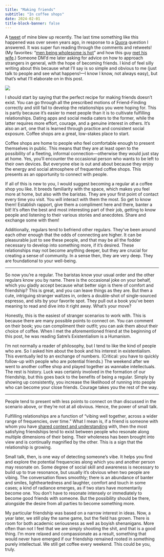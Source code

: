 ```yaml
---
title: "Making friends"
subtitle: "In coffee shops"
date: 2024-02-01
title-block-banner: false
---
```


A [tweet](https://twitter.com/NguyenHPhil/status/1746562063932010666) of mine blew up recently. The last time something like this happened was over seven years ago, in response to a [Quora](https://qr.ae/pKzEjd) question I answered. It was super fun reading through the comments and retweets! (My favorites: “[men being wholesome is hot](https://x.com/jumbleofjumbles/status/1746741449104986145?s=20)” and how this guy [met his wife](https://x.com/RayyanIslam1/status/1746769299149107331?s=20).) Someone DM’d me later asking for advice on how to approach strangers in general, with the hope of becoming friends. I kind of feel silly writing about this because what I’ll say is so simple and obvious to me (just talk to people and see what happens!—I know I know, not always easy), but that’s what I’ll elaborate on in this post.

![](https://substackcdn.com/image/fetch/w_1456,c_limit,f_webp,q_auto:good,fl_progressive:steep/https%3A%2F%2Fsubstack-post-media.s3.amazonaws.com%2Fpublic%2Fimages%2Fe288ac5e-9007-40a4-8629-1bc347ec421f_1200x1720.png)

I should start by saying that the perfect recipe for making friends doesn’t exist. You can go through all the prescribed motions of Friend-Finding correctly and still fail to develop the relationships you were hoping for. This is partly because it’s easier to meet people than it is to cultivate fulfilling relationships. Dating apps and social media caters to the former, while the latter requires more effort, courage, and a genuine interest in others. It’s also an art, one that is learned through practice and consistent social exposure. Coffee shops are a great, low-stakes place to start.

Coffee shops are home to people who feel comfortable enough to present themselves in public. This means that they are at least open to the possibility of a fleeting, informal connection—otherwise they would just stay at home. Yes, you’ll encounter the occasional person who wants to be left to their own devices. But everyone else is out and about because they enjoy the energy and social atmosphere of frequented coffee shops. This presents as an opportunity to connect with people.

If all of this is new to you, I would suggest becoming a regular at a coffee shop you like. It breeds familiarity with the space, which makes you feel more at home, but also with the baristas. They are your first point of contact every time you visit. You will interact with them the most. So get to know them! Establish rapport, give them a compliment here and there, banter a bit! It’s often the best and most interesting part of their job, getting to know people and listening to their various stories and anecdotes. Share and exchange some with them!

Additionally, regulars tend to befriend other regulars. They’ve been around each other enough that the odds of connecting are higher. It can be pleasurable just to see these people, and that may be all the fodder necessary to develop into something more, if it’s desired. These relationships may not become anything deeper, but they are crucial for creating a sense of community. In a sense then, they are very deep. They are foundational to your well-being.

***

So now you’re a regular. The baristas know your usual order and the other regulars know you by name. There is the occasional joke on your behalf, which you gladly accept because what better sign is there of comfort and friendship? This is great, and you can leave things as they are. But then a cute, intriguing stranger waltzes in, orders a double-shot of single-sourced espresso, and sits by your favorite spot. They pull out a book you’ve been meaning to read and dive into it right away. What’s your move?

Honestly, this is the easiest of stranger scenarios to work with. This is because there are many possible points to connect on. You can comment on their book; you can compliment their outfit; you can ask them about their choice of coffee. When I met the aforementioned friend at the beginning of this post, he was reading Satre’s Existentialism is a Humanism.

I’m not normally a reader of philosophy, but I tend to like the kind of people who are. So I asked him about the book and his interest in existentialism. This eventually led to an exchange of numbers. (Critical: you have to quickly follow-up with people who are potential friends.) The weekend after we went to another coffee shop and played together as wannabe intellectuals. The rest is history. Luck was certainly involved in the formation of our friendship, but this goes back to the benefits of being a regular. Simply by showing up consistently, you increase the likelihood of running into people who can become your close friends. Courage takes you the rest of the way.

***

People tend to present with less points to connect on than discussed in the scenario above, or they’re not at all obvious. Hence, the power of small talk.

Fulfilling relationships are a function of “vibing well together, across a wider range of frequencies, over time.” What I mean is, if a friend is someone with whom you have [shared context and understanding](https://tasshin.com/blog/the-practice-of-friendship/) with, then the most satisfying friendships tend to exist between people who resonate along multiple dimensions of their being. Their wholeness has been brought into view and is continually magnified by the other. This is a sign that the relationship is growing.

Small talk, then, is one way of detecting someone’s vibe. It helps you find and explore the potential frequencies along which you and another person may resonate on. Some degree of social skill and awareness is necessary to build up to true resonance, but usually it’s obvious when two people are vibing. The conversation flows smoothly; there is an abundance of banter and smiles, lightheartedness and laughter, comfort and touch in some cases; a kind of radiance emerges, as if two stars have momentarily become one. You don’t have to resonate intensely or immediately to become good friends with someone. But the possibility should be there, alongside the desire from all parties to become something more.

My particular friendship was based on a narrow interest in ideas. Now, a year later, we still play the same game, but the field has grown. There is room for both academic seriousness as well as boyish shenanigans. More often than not I feel that we are simply shooting the shit, and that is a good thing. I’m more relaxed and compassionate as a result, something that would never have emerged if our friendship remained rooted in something purely intellectual. We still get coffee every weekend. This could be you, truly.
